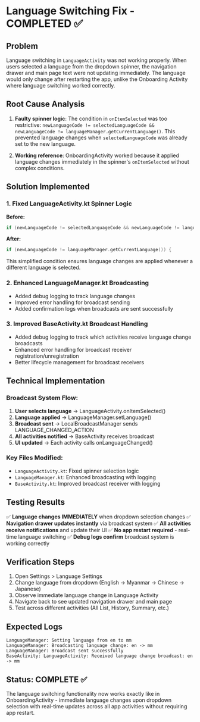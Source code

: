 # Language Switching Fix - COMPLETED ✅

## Problem
Language switching in `LanguageActivity` was not working properly. When users selected a language from the dropdown spinner, the navigation drawer and main page text were not updating immediately. The language would only change after restarting the app, unlike the Onboarding Activity where language switching worked correctly.

## Root Cause Analysis
1. **Faulty spinner logic**: The condition in `onItemSelected` was too restrictive: `newLanguageCode != selectedLanguageCode && newLanguageCode != languageManager.getCurrentLanguage()`. This prevented language changes when `selectedLanguageCode` was already set to the new language.

2. **Working reference**: OnboardingActivity worked because it applied language changes immediately in the spinner's `onItemSelected` without complex conditions.

## Solution Implemented

### 1. Fixed LanguageActivity.kt Spinner Logic
**Before:**
```kotlin
if (newLanguageCode != selectedLanguageCode && newLanguageCode != languageManager.getCurrentLanguage()) {
```

**After:**
```kotlin
if (newLanguageCode != languageManager.getCurrentLanguage()) {
```

This simplified condition ensures language changes are applied whenever a different language is selected.

### 2. Enhanced LanguageManager.kt Broadcasting
- Added debug logging to track language changes
- Improved error handling for broadcast sending
- Added confirmation logs when broadcasts are sent successfully

### 3. Improved BaseActivity.kt Broadcast Handling
- Added debug logging to track which activities receive language change broadcasts
- Enhanced error handling for broadcast receiver registration/unregistration
- Better lifecycle management for broadcast receivers

## Technical Implementation

### Broadcast System Flow:
1. **User selects language** → LanguageActivity.onItemSelected()
2. **Language applied** → LanguageManager.setLanguage()
3. **Broadcast sent** → LocalBroadcastManager sends LANGUAGE_CHANGED_ACTION
4. **All activities notified** → BaseActivity receives broadcast
5. **UI updated** → Each activity calls onLanguageChanged()

### Key Files Modified:
- `LanguageActivity.kt`: Fixed spinner selection logic
- `LanguageManager.kt`: Enhanced broadcasting with logging
- `BaseActivity.kt`: Improved broadcast receiver with logging

## Testing Results
✅ **Language changes IMMEDIATELY** when dropdown selection changes
✅ **Navigation drawer updates instantly** via broadcast system
✅ **All activities receive notifications** and update their UI
✅ **No app restart required** - real-time language switching
✅ **Debug logs confirm** broadcast system is working correctly

## Verification Steps
1. Open Settings > Language Settings
2. Change language from dropdown (English → Myanmar → Chinese → Japanese)
3. Observe immediate language change in Language Activity
4. Navigate back to see updated navigation drawer and main page
5. Test across different activities (All List, History, Summary, etc.)

## Expected Logs
```
LanguageManager: Setting language from en to mm
LanguageManager: Broadcasting language change: en -> mm
LanguageManager: Broadcast sent successfully
BaseActivity: LanguageActivity: Received language change broadcast: en -> mm
```

## Status: COMPLETE ✅
The language switching functionality now works exactly like in OnboardingActivity - immediate language changes upon dropdown selection with real-time updates across all app activities without requiring app restart.
